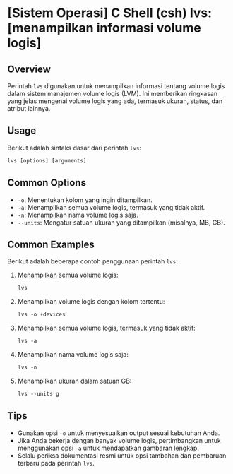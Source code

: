 # [Sistem Operasi] C Shell (csh) lvs: [menampilkan informasi volume logis]

## Overview
Perintah `lvs` digunakan untuk menampilkan informasi tentang volume logis dalam sistem manajemen volume logis (LVM). Ini memberikan ringkasan yang jelas mengenai volume logis yang ada, termasuk ukuran, status, dan atribut lainnya.

## Usage
Berikut adalah sintaks dasar dari perintah `lvs`:

```csh
lvs [options] [arguments]
```

## Common Options
- `-o`: Menentukan kolom yang ingin ditampilkan.
- `-a`: Menampilkan semua volume logis, termasuk yang tidak aktif.
- `-n`: Menampilkan nama volume logis saja.
- `--units`: Mengatur satuan ukuran yang ditampilkan (misalnya, MB, GB).

## Common Examples
Berikut adalah beberapa contoh penggunaan perintah `lvs`:

1. Menampilkan semua volume logis:
   ```csh
   lvs
   ```

2. Menampilkan volume logis dengan kolom tertentu:
   ```csh
   lvs -o +devices
   ```

3. Menampilkan semua volume logis, termasuk yang tidak aktif:
   ```csh
   lvs -a
   ```

4. Menampilkan nama volume logis saja:
   ```csh
   lvs -n
   ```

5. Menampilkan ukuran dalam satuan GB:
   ```csh
   lvs --units g
   ```

## Tips
- Gunakan opsi `-o` untuk menyesuaikan output sesuai kebutuhan Anda.
- Jika Anda bekerja dengan banyak volume logis, pertimbangkan untuk menggunakan opsi `-a` untuk mendapatkan gambaran lengkap.
- Selalu periksa dokumentasi resmi untuk opsi tambahan dan pembaruan terbaru pada perintah `lvs`.